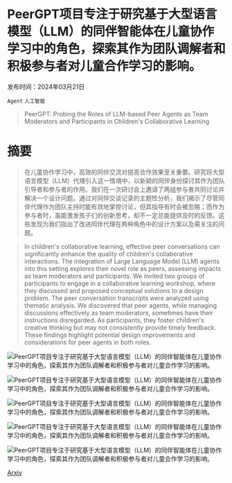 # PeerGPT项目专注于研究基于大型语言模型（LLM）的同伴智能体在儿童协作学习中的角色，探索其作为团队调解者和积极参与者对儿童合作学习的影响。

发布时间：2024年03月21日

`Agent` `人工智能`

> PeerGPT: Probing the Roles of LLM-based Peer Agents as Team Moderators and Participants in Children's Collaborative Learning

# 摘要

> 在儿童协作学习中，高效的同伴交流对提高合作效果至关重要。研究将大型语言模型（LLM）代理引入这一情境中，以新颖的同伴身份探讨其作为团队引导者和参与者的作用。我们在一次研讨会上邀请了两组参与者共同讨论并解决一个设计问题。通过对同伴交谈记录的主题性分析，我们揭示了尽管同伴代理作为团队主持时能有效地掌控讨论，但其指导有时会被忽略；而作为参与者时，虽能激发孩子们的创新思考，却不一定总能提供及时的反馈。这些发现为我们指出了改进同伴代理在两种角色中的设计方案以及需关注的问题。

> In children's collaborative learning, effective peer conversations can significantly enhance the quality of children's collaborative interactions. The integration of Large Language Model (LLM) agents into this setting explores their novel role as peers, assessing impacts as team moderators and participants. We invited two groups of participants to engage in a collaborative learning workshop, where they discussed and proposed conceptual solutions to a design problem. The peer conversation transcripts were analyzed using thematic analysis. We discovered that peer agents, while managing discussions effectively as team moderators, sometimes have their instructions disregarded. As participants, they foster children's creative thinking but may not consistently provide timely feedback. These findings highlight potential design improvements and considerations for peer agents in both roles.

![PeerGPT项目专注于研究基于大型语言模型（LLM）的同伴智能体在儿童协作学习中的角色，探索其作为团队调解者和积极参与者对儿童合作学习的影响。](../../../paper_images/2403.14227/x1.png)

![PeerGPT项目专注于研究基于大型语言模型（LLM）的同伴智能体在儿童协作学习中的角色，探索其作为团队调解者和积极参与者对儿童合作学习的影响。](../../../paper_images/2403.14227/x2.png)

![PeerGPT项目专注于研究基于大型语言模型（LLM）的同伴智能体在儿童协作学习中的角色，探索其作为团队调解者和积极参与者对儿童合作学习的影响。](../../../paper_images/2403.14227/x3.png)

![PeerGPT项目专注于研究基于大型语言模型（LLM）的同伴智能体在儿童协作学习中的角色，探索其作为团队调解者和积极参与者对儿童合作学习的影响。](../../../paper_images/2403.14227/x4.png)

![PeerGPT项目专注于研究基于大型语言模型（LLM）的同伴智能体在儿童协作学习中的角色，探索其作为团队调解者和积极参与者对儿童合作学习的影响。](../../../paper_images/2403.14227/x5.png)

[Arxiv](https://arxiv.org/abs/2403.14227)